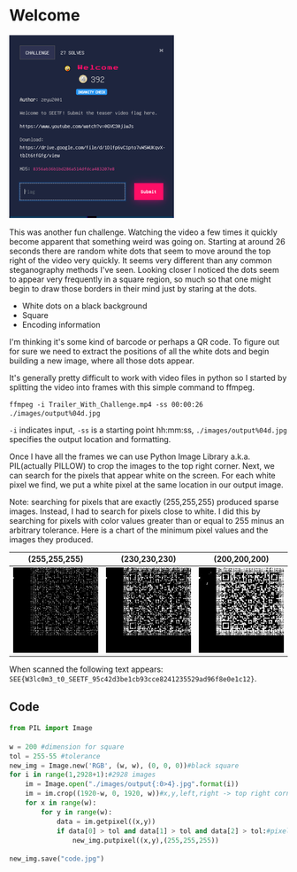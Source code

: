 # Welcome

[![challenge](./Images/welcome.PNG)](./Files/Trailer_With_Challenge.mp4)

This was another fun challenge. Watching the video a few times it quickly become apparent that something weird was going on. Starting at around 26 seconds there are random white dots that seem to move around the top right of the video very quickly. It seems very different than any common steganography methods I've seen. Looking closer I noticed the dots seem to appear very frequently in a square region, so much so that one might begin to draw those borders in their mind just by staring at the dots.

- White dots on a black background
- Square
- Encoding information

I'm thinking it's some kind of barcode or perhaps a QR code. To figure out for sure we need to extract the positions of all the white dots and begin building a new image, where all those dots appear.

It's generally pretty difficult to work with video files in python so I started by splitting the video into frames with this simple command to ffmpeg.

```
ffmpeg -i Trailer_With_Challenge.mp4 -ss 00:00:26 ./images/output%04d.jpg
```

`-i` indicates input, `-ss` is a starting point hh:mm:ss, `./images/output%04d.jpg` specifies the output location and formatting.

Once I have all the frames we can use Python Image Library a.k.a. PIL(actually PILLOW) to crop the images to the top right corner.
Next, we can search for the pixels that appear white on the screen. For each white pixel we find, we put a white pixel at the same location in our output image.

Note: searching for pixels that are exactly (255,255,255) produced sparse images. Instead, I had to search for pixels close to white. I did this by searching for pixels with color values greater than or equal to 255 minus an arbitrary tolerance. Here is a chart of the minimum pixel values and the images they produced.

| (255,255,255) | (230,230,230) | (200,200,200) |
| ------------------------------- | -------------------------------- | ------------------------------ |
| ![solution](./Images/first.png) | ![solution](./Images/second.png) | ![solution](./Images/code.jpg) |

When scanned the following text appears: `SEE{W3lc0m3_t0_SEETF_95c42d3be1cb93cce8241235529ad96f8e0e1c12}`.

## Code

```python
from PIL import Image

w = 200 #dimension for square
tol = 255-55 #tolerance
new_img = Image.new('RGB', (w, w), (0, 0, 0))#black square
for i in range(1,2928+1):#2928 images
    im = Image.open("./images/output{:0>4}.jpg".format(i))
    im = im.crop((1920-w, 0, 1920, w))#x,y,left,right -> top right corner
    for x in range(w):
        for y in range(w):
            data = im.getpixel((x,y)) 
            if data[0] > tol and data[1] > tol and data[2] > tol:#pixels close to white
                new_img.putpixel((x,y),(255,255,255))

new_img.save("code.jpg")
```

